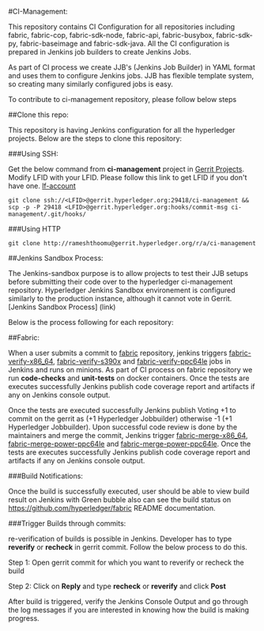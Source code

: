 #CI-Management:

This repository contains CI Configuration for all repositories including fabric, fabric-cop, fabric-sdk-node, fabric-api,  fabric-busybox,  fabric-sdk-py,  fabric-baseimage and  fabric-sdk-java. All the CI configuration is prepared in Jenkins job builders to create Jenkins Jobs.

As part of CI process we create JJB's (Jenkins Job Builder) in YAML format and uses them to configure Jenkins jobs. JJB has flexible template system, so creating many similarly configured jobs is easy.

To contribute to ci-management repository, please follow below steps

##Clone this repo:

This repository is having Jenkins configuration for all the hyperledger projects. Below are the steps to clone this repository:

###Using SSH:

Get the below command from **ci-management** project in [Gerrit Projects](https://gerrit.hyperledger.org/r/#/admin/projects/). Modify LFID with your LFID. Please follow this link to get LFID if you don't have one. [lf-account](http://hyperledger-fabric.readthedocs.io/en/latest/Gerrit/lf-account/)


`git clone ssh://<LFID>@gerrit.hyperledger.org:29418/ci-management && scp -p -P 29418 <LFID>@gerrit.hyperledger.org:hooks/commit-msg ci-management/.git/hooks/`

###Using HTTP

`git clone http://rameshthoomu@gerrit.hyperledger.org/r/a/ci-management`

##Jenkins Sandbox Process:

The Jenkins-sandbox purpose is to allow projects to test their JJB setups before submitting their code over to the hyperledger ci-management repository. Hyperledger Jenkins Sandbox environement is configured similarly to the production instance, although it cannot vote in Gerrit. [Jenkins Sandbox Process] (link)

Below is the process following for each repository:

##Fabric: 

When a user submits a commit to [fabric](https://gerrit.hyperledger.org/r/#/admin/projects/fabric) repository, jenkins triggers [fabric-verify-x86_64](https://jenkins.hyperledger.org/view/fabric/job/fabric-verify-x86_64/), [fabric-verify-s390x](https://jenkins.hyperledger.org/view/fabric/job/fabric-verify-z/) and [fabric-verify-ppc64le](https://jenkins.hyperledger.org/view/fabric/job/fabric-verify-power-ppc64le/) jobs in Jenkins and runs on minions. As part of CI process on fabric repository we run **code-checks** and **unit-tests** on docker containers. Once the tests are executes successfully Jenkins publish code coverage report and artifacts if any on Jenkins console output.

Once the tests are executed successfully Jenkins publish Voting +1 to commit on the gerrit as (+1 Hyperledger Jobbuilder) otherwise -1 (+1 Hyperledger Jobbuilder). Upon successful code review is done by the maintainers and merge the commit, Jenkins trigger [fabric-merge-x86_64](https://jenkins.hyperledger.org/view/fabric/job/fabric-merge-x86_64/), [ fabric-merge-power-ppc64le](https://jenkins.hyperledger.org/view/fabric/job/fabric-merge-power-ppc64le/) and [fabric-merge-power-ppc64le](https://jenkins.hyperledger.org/view/fabric/job/fabric-merge-power-ppc64le/). Once the tests are executes successfully Jenkins publish code coverage report and artifacts if any on Jenkins console output. 

###Build Notifications:

Once the build is successfully executed, user should be able to view build result on Jenkins with Green bubble also can see the build status on https://github.com/hyperledger/fabric README documentation.

###Trigger Builds through commits:

re-verification of builds is possible in Jenkins. Developer has to type **reverify** or **recheck** in gerrit commit. Follow the below process to do this.

Step 1: Open gerrit commit for which you want to reverify or recheck the build

Step 2: Click on **Reply** and type **recheck** or **reverify** and click **Post**

After build is triggered, verify the Jenkins Console Output and go through the log messages if you are interested in knowing how the build is making progress.
